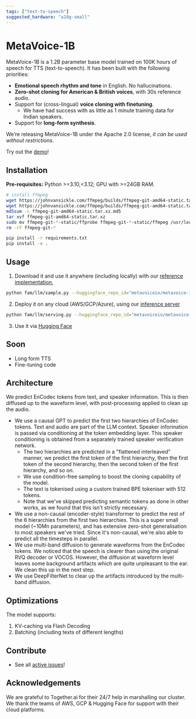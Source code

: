 ```yaml
---
tags: ["text-to-speech"]
suggested_hardware: "a10g-small"
---
```


# MetaVoice-1B

MetaVoice-1B is a 1.2B parameter base model trained on 100K hours of speech for TTS (text-to-speech). It has been built with the following priorities:
* **Emotional speech rhythm and tone** in English. No hallucinations.
* **Zero-shot cloning for American & British voices**, with 30s reference audio.
* Support for (cross-lingual) **voice cloning with finetuning**.
  * We have had success with as little as 1 minute training data for Indian speakers.
* Support for **long-form synthesis**.

We’re releasing MetaVoice-1B under the Apache 2.0 license, *it can be used without restrictions*.

Try out the [demo](https://ttsdemo.themetavoice.xyz/)!

## Installation  

**Pre-requisites:** Python >=3.10,<3.12; GPU with >=24GB RAM.

```bash
# install ffmpeg
wget https://johnvansickle.com/ffmpeg/builds/ffmpeg-git-amd64-static.tar.xz
wget https://johnvansickle.com/ffmpeg/builds/ffmpeg-git-amd64-static.tar.xz.md5
md5sum -c ffmpeg-git-amd64-static.tar.xz.md5
tar xvf ffmpeg-git-amd64-static.tar.xz
sudo mv ffmpeg-git-*-static/ffprobe ffmpeg-git-*-static/ffmpeg /usr/local/bin/
rm -rf ffmpeg-git-*

pip install -r requirements.txt
pip install -e .
```

## Usage
1. Download it and use it anywhere (including locally) with our [reference implementation](/fam/llm/sample.py),
```bash
python fam/llm/sample.py --huggingface_repo_id="metavoiceio/metavoice-1B-v0.1" --spk_cond_path="assets/bria.mp3"
```

2. Deploy it on any cloud (AWS/GCP/Azure), using our [inference server](/fam/llm/serving.py)
```bash
python fam/llm/serving.py --huggingface_repo_id="metavoiceio/metavoice-1B-v0.1"
```

3. Use it via [Hugging Face](https://huggingface.co/metavoiceio)

## Soon
- Long form TTS
- Fine-tuning code

## Architecture
We predict EnCodec tokens from text, and speaker information. This is then diffused up to the waveform level, with post-processing applied to clean up the audio.

* We use a causal GPT to predict the first two hierarchies of EnCodec tokens. Text and audio are part of the LLM context. Speaker information is passed via conditioning at the token embedding layer. This speaker conditioning is obtained from a separately trained speaker verification network.
  - The two hierarchies are predicted in a "flattened interleaved" manner, we predict the first token of the first hierarchy, then the first token of the second hierarchy, then the second token of the first hierarchy, and so on.
  - We use condition-free sampling to boost the cloning capability of the model.
  - The text is tokenised using a custom trained BPE tokeniser with 512 tokens.
  - Note that we've skipped predicting semantic tokens as done in other works, as we found that this isn't strictly necessary.
* We use a non-causal (encoder-style) transformer to predict the rest of the 6 hierarchies from the first two hierarchies. This is a super small model (~10Mn parameters), and has extensive zero-shot generalisation to most speakers we've tried. Since it's non-causal, we're also able to predict all the timesteps in parallel.
* We use multi-band diffusion to generate waveforms from the EnCodec tokens. We noticed that the speech is clearer than using the original RVQ decoder or VOCOS. However, the diffusion at waveform level leaves some background artifacts which are quite unpleasant to the ear. We clean this up in the next step.
* We use DeepFilterNet to clear up the artifacts introduced by the multi-band diffusion. 

## Optimizations
The model supports: 
1. KV-caching via Flash Decoding 
2. Batching (including texts of different lengths)

## Contribute
- See all [active issues](https://github.com/metavoiceio/metavoice-src/issues)!

## Acknowledgements
We are grateful to Together.ai for their 24/7 help in marshalling our cluster. We thank the teams of AWS, GCP & Hugging Face for support with their cloud platforms.
